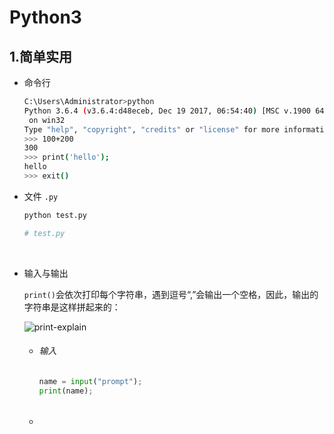 # Python3

## 1.简单实用

- 命令行

  ```bash
  C:\Users\Administrator>python
  Python 3.6.4 (v3.6.4:d48eceb, Dec 19 2017, 06:54:40) [MSC v.1900 64 bit (AMD64)]
   on win32
  Type "help", "copyright", "credits" or "license" for more information.
  >>> 100+200
  300
  >>> print('hello');
  hello
  >>> exit()

  ```

- 文件 `.py`

  ```python
  python test.py

  # test.py

  ```

  ​

- 输入与输出

  `print()`会依次打印每个字符串，遇到逗号“,”会输出一个空格，因此，输出的字符串是这样拼起来的：

  ![print-explain](https://cdn.liaoxuefeng.com/cdn/files/attachments/001431643506965540b8016b45c4d27b84c734543f78840000/l)

  - ###### 输入

    ```python
    name = input("prompt");
    print(name);
    ```

  - ###### 
